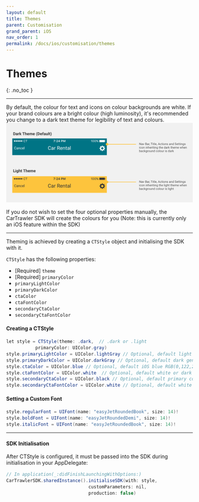```yaml
---
layout: default
title: Themes
parent: Customisation
grand_parent: iOS
nav_order: 1
permalink: /docs/ios/customisation/themes
---
```


# Themes

{: .no_toc }

---

By default, the colour for text and icons on colour backgrounds are white. If your brand colours are a bright colour (high luminosity), it's recommended you change to a dark text theme for legibility of text and colours.
<picture>
  <source media="(max-width: 799px)" srcset="/uploads/theming-example.png">
  <source media="(min-width: 800px)" srcset="/uploads/theming-example.png">
  <img src="/uploads/theming-example.png">
</picture>

If you do not wish to set the four optional properties manually, the CarTrawler SDK will create the colours for you (Note: this is currently only an iOS feature within the SDK)

---

Theming is achieved by creating a `CTStyle` object and initialising the SDK with it.

`CTStyle` has the following properties:

* [Required] `theme` 
* [Required] `primaryColor` 
* `primaryLightColor` 
* `primaryDarkColor` 
* `ctaColor`
* `ctaFontColor`
* `secondaryCtaColor`
* `secondaryCtaFontColor` 

#### Creating a CTStyle 
```java
let style = CTStyle(theme: .dark,  // .dark or .light
           primaryColor: UIColor.gray)
style.primaryLightColor = UIColor.lightGray // Optional, default light generated based on primary color
style.primaryDarkColor = UIColor.darkGray // Optional, default dark generated based on primary color
style.ctaColor = UIColor.blue // Optional, default iOS blue RGB(0,122,255)
style.ctaFontColor = UIColor.white  // Optional, default white or dark based on theme
style.secondaryCtaColor = UIColor.black // Optional, default primary color
style.secondaryCtaFontColor = UIColor.white // Optional, default white or dark based on theme
```
#### Setting a Custom Font
```java
style.regularFont = UIFont(name: "easyJetRoundedBook", size: 14)!
style.boldFont = UIFont(name: "easyJetRoundedDemi", size: 14)!
style.italicFont = UIFont(name: "easyJetRoundedBook", size: 14)!
```

---

#### SDK Initialisation
After CTStyle is configured, it must be passed into the SDK during initialisation in your AppDelegate:

```java
// In application(_:didFinishLaunchingWithOptions:)
CarTrawlerSDK.sharedInstance().initialiseSDK(with: style,
                               customParameters: nil,
                               production: false)
```
